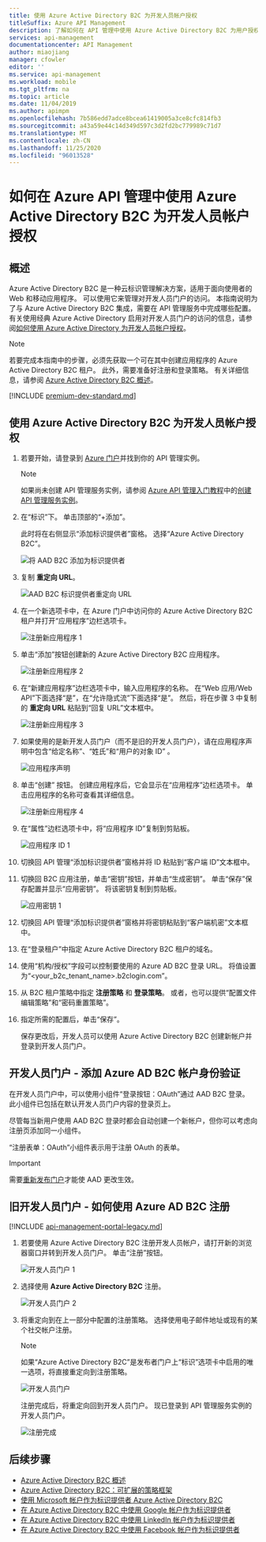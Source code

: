 ```yaml
---
title: 使用 Azure Active Directory B2C 为开发人员帐户授权
titleSuffix: Azure API Management
description: 了解如何在 API 管理中使用 Azure Active Directory B2C 为用户授权。
services: api-management
documentationcenter: API Management
author: miaojiang
manager: cfowler
editor: ''
ms.service: api-management
ms.workload: mobile
ms.tgt_pltfrm: na
ms.topic: article
ms.date: 11/04/2019
ms.author: apimpm
ms.openlocfilehash: 7b586edd7adce8bcea61419005a3ce8cfc814fb3
ms.sourcegitcommit: a43a59e44c14d349d597c3d2fd2bc779989c71d7
ms.translationtype: MT
ms.contentlocale: zh-CN
ms.lasthandoff: 11/25/2020
ms.locfileid: "96013528"
---
```

# <a name="how-to-authorize-developer-accounts-by-using-azure-active-directory-b2c-in-azure-api-management"></a>如何在 Azure API 管理中使用 Azure Active Directory B2C 为开发人员帐户授权

## <a name="overview"></a>概述

Azure Active Directory B2C 是一种云标识管理解决方案，适用于面向使用者的 Web 和移动应用程序。 可以使用它来管理对开发人员门户的访问。 本指南说明为了与 Azure Active Directory B2C 集成，需要在 API 管理服务中完成哪些配置。 有关使用经典 Azure Active Directory 启用对开发人员门户的访问的信息，请参阅[如何使用 Azure Active Directory 为开发人员帐户授权]。

> [!NOTE]
> 若要完成本指南中的步骤，必须先获取一个可在其中创建应用程序的 Azure Active Directory B2C 租户。 此外，需要准备好注册和登录策略。 有关详细信息，请参阅 [Azure Active Directory B2C 概述]。

[!INCLUDE [premium-dev-standard.md](../../includes/api-management-availability-premium-dev-standard.md)]

## <a name="authorize-developer-accounts-by-using-azure-active-directory-b2c"></a>使用 Azure Active Directory B2C 为开发人员帐户授权

1. 若要开始，请登录到 [Azure 门户](https://portal.azure.com)并找到你的 API 管理实例。

   > [!NOTE]
   > 如果尚未创建 API 管理服务实例，请参阅 [Azure API 管理入门教程][Get started with Azure API Management]中的[创建 API 管理服务实例][Create an API Management service instance]。

1. 在“标识”下。 单击顶部的“+添加”。

   此时将在右侧显示“添加标识提供者”窗格。 选择“Azure Active Directory B2C”。
    
   ![将 AAD B2C 添加为标识提供者][api-management-howto-add-b2c-identity-provider]

1. 复制 **重定向 URL**。

   ![AAD B2C 标识提供者重定向 URL][api-management-howto-copy-b2c-identity-provider-redirect-url]

1. 在一个新选项卡中，在 Azure 门户中访问你的 Azure Active Directory B2C 租户并打开“应用程序”边栏选项卡。

   ![注册新应用程序 1][api-management-howto-aad-b2c-portal-menu]

1. 单击“添加”按钮创建新的 Azure Active Directory B2C 应用程序。

   ![注册新应用程序 2][api-management-howto-aad-b2c-add-button]

1. 在“新建应用程序”边栏选项卡中，输入应用程序的名称。 在“Web 应用/Web API”下面选择“是”，在“允许隐式流”下面选择“是”。    然后，将在步骤 3 中复制的 **重定向 URL** 粘贴到“回复 URL”文本框中。

   ![注册新应用程序 3][api-management-howto-aad-b2c-app-details]

1. 如果使用的是新开发人员门户（而不是旧的开发人员门户），请在应用程序声明中包含“给定名称”、“姓氏”和“用户的对象 ID”  。

    ![应用程序声明](./media/api-management-howto-aad-b2c/api-management-application-claims.png)

1. 单击“创建”  按钮。 创建应用程序后，它会显示在“应用程序”边栏选项卡。 单击应用程序的名称可查看其详细信息。

   ![注册新应用程序 4][api-management-howto-aad-b2c-app-created]

1. 在“属性”边栏选项卡中，将“应用程序 ID”复制到剪贴板。

   ![应用程序 ID 1][api-management-howto-aad-b2c-app-id]

1. 切换回 API 管理“添加标识提供者”窗格并将 ID 粘贴到“客户端 ID”文本框中。
    
1.  切换回 B2C 应用注册，单击“密钥”按钮，并单击“生成密钥”。 单击“保存”保存配置并显示“应用密钥”。 将该密钥复制到剪贴板。

    ![应用密钥 1][api-management-howto-aad-b2c-app-key]

1.  切换回 API 管理“添加标识提供者”窗格并将密钥粘贴到“客户端机密”文本框中。
    
1.  在“登录租户”中指定 Azure Active Directory B2C 租户的域名。

1.  使用“机构/授权”字段可以控制要使用的 Azure AD B2C 登录 URL。 将值设置为“<your_b2c_tenant_name>.b2clogin.com”。

1. 从 B2C 租户策略中指定 **注册策略** 和 **登录策略**。 或者，也可以提供“配置文件编辑策略”和“密码重置策略”。

1. 指定所需的配置后，单击“保存”。

    保存更改后，开发人员可以使用 Azure Active Directory B2C 创建新帐户并登录到开发人员门户。

## <a name="developer-portal---add-azure-ad-b2c-account-authentication"></a>开发人员门户 - 添加 Azure AD B2C 帐户身份验证

在开发人员门户中，可以使用小组件“登录按钮：OAuth”通过 AAD B2C 登录。 此小组件已包括在默认开发人员门户内容的登录页上。

尽管每当新用户使用 AAD B2C 登录时都会自动创建一个新帐户，但你可以考虑向注册页添加同一小组件。

“注册表单：OAuth”小组件表示用于注册 OAuth 的表单。

> [!IMPORTANT]
> 需要[重新发布门户](api-management-howto-developer-portal-customize.md#publish)才能使 AAD 更改生效。

## <a name="legacy-developer-portal---how-to-sign-up-with-azure-ad-b2c"></a>旧开发人员门户 - 如何使用 Azure AD B2C 注册

[!INCLUDE [api-management-portal-legacy.md](../../includes/api-management-portal-legacy.md)]

1. 若要使用 Azure Active Directory B2C 注册开发人员帐户，请打开新的浏览器窗口并转到开发人员门户。 单击“注册”按钮。

   ![开发人员门户 1][api-management-howto-aad-b2c-dev-portal]

2. 选择使用 **Azure Active Directory B2C** 注册。

   ![开发人员门户 2][api-management-howto-aad-b2c-dev-portal-b2c-button]

3. 将重定向到在上一部分中配置的注册策略。 选择使用电子邮件地址或现有的某个社交帐户注册。

   > [!NOTE]
   > 如果“Azure Active Directory B2C”是发布者门户上“标识”选项卡中启用的唯一选项，将直接重定向到注册策略。

   ![开发人员门户][api-management-howto-aad-b2c-dev-portal-b2c-options]

   注册完成后，将重定向回到开发人员门户。 现已登录到 API 管理服务实例的开发人员门户。

    ![注册完成][api-management-registration-complete]

## <a name="next-steps"></a>后续步骤

*  [Azure Active Directory B2C 概述]
*  [Azure Active Directory B2C：可扩展的策略框架]
*  [使用 Microsoft 帐户作为标识提供者 Azure Active Directory B2C]
*  [在 Azure Active Directory B2C 中使用 Google 帐户作为标识提供者]
*  [在 Azure Active Directory B2C 中使用 LinkedIn 帐户作为标识提供者]
*  [在 Azure Active Directory B2C 中使用 Facebook 帐户作为标识提供者]



[api-management-howto-add-b2c-identity-provider]: ./media/api-management-howto-aad-b2c/api-management-add-b2c-identity-provider.PNG
[api-management-howto-copy-b2c-identity-provider-redirect-url]: ./media/api-management-howto-aad-b2c/api-management-b2c-identity-provider-redirect-url.PNG
[api-management-howto-aad-b2c-portal-menu]: ./media/api-management-howto-aad-b2c/api-management-b2c-portal-menu.PNG
[api-management-howto-aad-b2c-add-button]: ./media/api-management-howto-aad-b2c/api-management-b2c-add-button.PNG
[api-management-howto-aad-b2c-app-details]: ./media/api-management-howto-aad-b2c/api-management-b2c-app-details.PNG
[api-management-howto-aad-b2c-app-created]: ./media/api-management-howto-aad-b2c/api-management-b2c-app-created.PNG
[api-management-howto-aad-b2c-app-id]: ./media/api-management-howto-aad-b2c/api-management-b2c-app-id.PNG
[api-management-howto-aad-b2c-client-id]: ./media/api-management-howto-aad-b2c/api-management-b2c-client-id.PNG
[api-management-howto-aad-b2c-app-key]: ./media/api-management-howto-aad-b2c/api-management-b2c-app-key.PNG
[api-management-howto-aad-b2c-app-key-saved]: ./media/api-management-howto-aad-b2c/api-management-b2c-app-key-saved.PNG
[api-management-howto-aad-b2c-client-secret]: ./media/api-management-howto-aad-b2c/api-management-b2c-client-secret.PNG
[api-management-howto-aad-b2c-allowed-tenant]: ./media/api-management-howto-aad-b2c/api-management-b2c-allowed-tenant.PNG
[api-management-howto-aad-b2c-policies]: ./media/api-management-howto-aad-b2c/api-management-b2c-policies.PNG
[api-management-howto-aad-b2c-dev-portal]: ./media/api-management-howto-aad-b2c/api-management-b2c-dev-portal.PNG
[api-management-howto-aad-b2c-dev-portal-b2c-button]: ./media/api-management-howto-aad-b2c/api-management-b2c-dev-portal-b2c-button.PNG
[api-management-howto-aad-b2c-dev-portal-b2c-options]: ./media/api-management-howto-aad-b2c/api-management-b2c-dev-portal-b2c-options.PNG
[api-management-complete-registration]: ./media/api-management-howto-aad/api-management-complete-registration.PNG
[api-management-registration-complete]: ./media/api-management-howto-aad/api-management-registration-complete.png

[api-management-security-external-identities]: ./media/api-management-howto-aad/api-management-b2c-security-tab.png
[api-management-security-aad-new]: ./media/api-management-howto-aad/api-management-security-aad-new.png
[api-management-new-aad-application-menu]: ./media/api-management-howto-aad/api-management-new-aad-application-menu.png
[api-management-new-aad-application-1]: ./media/api-management-howto-aad/api-management-new-aad-application-1.png
[api-management-new-aad-application-2]: ./media/api-management-howto-aad/api-management-new-aad-application-2.png
[api-management-new-aad-app-created]: ./media/api-management-howto-aad/api-management-new-aad-app-created.png
[api-management-aad-app-permissions]: ./media/api-management-howto-aad/api-management-aad-app-permissions.png
[api-management-aad-app-client-id]: ./media/api-management-howto-aad/api-management-aad-app-client-id.png
[api-management-client-id]: ./media/api-management-howto-aad/api-management-client-id.png
[api-management-aad-key-before-save]: ./media/api-management-howto-aad/api-management-aad-key-before-save.png
[api-management-aad-key-after-save]: ./media/api-management-howto-aad/api-management-aad-key-after-save.png
[api-management-client-secret]: ./media/api-management-howto-aad/api-management-client-secret.png
[api-management-client-allowed-tenants]: ./media/api-management-howto-aad/api-management-client-allowed-tenants.png
[api-management-client-allowed-tenants-save]: ./media/api-management-howto-aad/api-management-client-allowed-tenants-save.png
[api-management-aad-delegated-permissions]: ./media/api-management-howto-aad/api-management-aad-delegated-permissions.png
[api-management-dev-portal-signin]: ./media/api-management-howto-aad/api-management-dev-portal-signin.png
[api-management-aad-signin]: ./media/api-management-howto-aad/api-management-aad-signin.png
[api-management-aad-app-multi-tenant]: ./media/api-management-howto-aad/api-management-aad-app-multi-tenant.png
[api-management-aad-reply-url]: ./media/api-management-howto-aad/api-management-aad-reply-url.png
[api-management-permissions-form]: ./media/api-management-howto-aad/api-management-permissions-form.png
[api-management-configure-product]: ./media/api-management-howto-aad/api-management-configure-product.png
[api-management-add-groups]: ./media/api-management-howto-aad/api-management-add-groups.png
[api-management-select-group]: ./media/api-management-howto-aad/api-management-select-group.png
[api-management-aad-groups-list]: ./media/api-management-howto-aad/api-management-aad-groups-list.png
[api-management-aad-group-added]: ./media/api-management-howto-aad/api-management-aad-group-added.png
[api-management-groups]: ./media/api-management-howto-aad/api-management-groups.png
[api-management-edit-group]: ./media/api-management-howto-aad/api-management-edit-group.png

[How to add operations to an API]: ./mock-api-responses.md
[How to add and publish a product]: api-management-howto-add-products.md
[Monitoring and analytics]: api-management-monitoring.md
[Add APIs to a product]: api-management-howto-add-products.md#add-apis
[Publish a product]: api-management-howto-add-products.md#publish-product
[Get started with Azure API Management]: get-started-create-service-instance.md
[API Management policy reference]: ./api-management-policies.md
[Caching policies]: ./api-management-policies.md#caching-policies
[Create an API Management service instance]: get-started-create-service-instance.md

[https://oauth.net/2/]: https://oauth.net/2/
[WebApp-GraphAPI-DotNet]: https://github.com/AzureADSamples/WebApp-GraphAPI-DotNet
[Azure Active Directory B2C 概述]: ../active-directory-b2c/overview.md
[如何使用 Azure Active Directory 为开发人员帐户授权]: ./api-management-howto-aad.md
[Azure Active Directory B2C：可扩展的策略框架]: ../active-directory-b2c/user-flow-overview.md
[使用 Microsoft 帐户作为标识提供者 Azure Active Directory B2C]: ../active-directory-b2c/identity-provider-microsoft-account.md
[在 Azure Active Directory B2C 中使用 Google 帐户作为标识提供者]: ../active-directory-b2c/identity-provider-google.md
[在 Azure Active Directory B2C 中使用 Facebook 帐户作为标识提供者]: ../active-directory-b2c/identity-provider-facebook.md
[在 Azure Active Directory B2C 中使用 LinkedIn 帐户作为标识提供者]: ../active-directory-b2c/identity-provider-linkedin.md

[Prerequisites]: #prerequisites
[Configure an OAuth 2.0 authorization server in API Management]: #step1
[Configure an API to use OAuth 2.0 user authorization]: #step2
[Test the OAuth 2.0 user authorization in the Developer Portal]: #step3
[Next steps]: #next-steps

[Log in to the Developer portal using an Azure Active Directory account]: #Log-in-to-the-Developer-portal-using-an-Azure-Active-Directory-account
